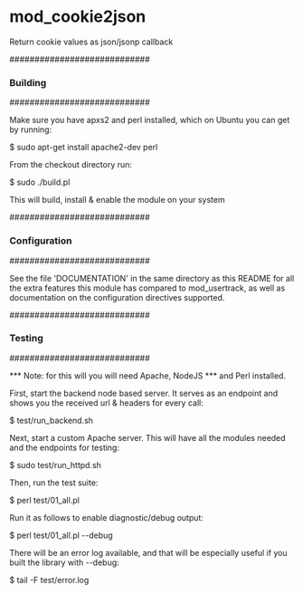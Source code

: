 mod_cookie2json
===============

Return cookie values as json/jsonp callback

############################
### Building
############################

Make sure you have apxs2 and perl installed, which on Ubuntu
you can get by running:

  $ sudo apt-get install apache2-dev perl

From the checkout directory run:

  $ sudo ./build.pl

This will build, install & enable the module on your system

############################
### Configuration
############################

See the file 'DOCUMENTATION' in the same directory as this
README for all the extra features this module has compared to
mod_usertrack, as well as documentation on the configuration
directives supported.

############################
### Testing
############################

*** Note: for this will you will need Apache, NodeJS
*** and Perl installed.

First, start the backend node based server. It serves
as an endpoint and shows you the received url & headers
for every call:

  $ test/run_backend.sh

Next, start a custom Apache server. This will have all
the modules needed and the endpoints for testing:

  $ sudo test/run_httpd.sh

Then, run the test suite:

  $ perl test/01_all.pl

Run it as follows to enable diagnostic/debug output:

  $ perl test/01_all.pl --debug

There will be an error log available, and that will be
especially useful if you built the library with --debug:

  $ tail -F test/error.log



